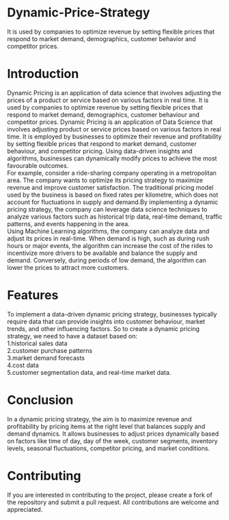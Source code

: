 # Dynamic-Price-Strategy
It is used by companies to optimize revenue by setting flexible prices that respond to market demand, demographics, customer behavior and competitor prices.
# Introduction
Dynamic Pricing is an application of data science that involves adjusting the prices of a product or service based on various factors in real time. It is used by companies to optimize revenue by setting flexible prices that respond to market demand, demographics, customer behaviour and competitor prices. Dynamic Pricing is an application of Data Science that involves adjusting product or service prices based on various factors in real time. It is employed by businesses to optimize their revenue and profitability by setting flexible prices that respond to market demand, customer behaviour, and competitor pricing. Using data-driven insights and algorithms, businesses can dynamically modify prices to achieve the most favourable outcomes.
<br>
For example, consider a ride-sharing company operating in a metropolitan area. The company wants to optimize its pricing strategy to maximize revenue and improve customer satisfaction. The traditional pricing model used by the business is based on fixed rates per kilometre, which does not account for fluctuations in supply and demand.By implementing a dynamic pricing strategy, the company can leverage data science techniques to analyze various factors such as historical trip data, real-time demand, traffic patterns, and events happening in the area.
<br>
Using Machine Learning algorithms, the company can analyze data and adjust its prices in real-time. When demand is high, such as during rush hours or major events, the algorithm can increase the cost of the rides to incentivize more drivers to be available and balance the supply and demand. Conversely, during periods of low demand, the algorithm can lower the prices to attract more customers.
# Features
To implement a data-driven dynamic pricing strategy, businesses typically require data that can provide insights into customer behaviour, market trends, and other influencing factors. So to create a dynamic pricing strategy, we need to have a dataset based on:
<br>
1.historical sales data
<br>
2.customer purchase patterns
<br>
3.market demand forecasts
<br>
4.cost data
<br>
5.customer segmentation data, 
and real-time market data.
# Conclusion
In a dynamic pricing strategy, the aim is to maximize revenue and profitability by pricing items at the right level that balances supply and demand dynamics. It allows businesses to adjust prices dynamically based on factors like time of day, day of the week, customer segments, inventory levels, seasonal fluctuations, competitor pricing, and market conditions.
# Contributing
If you are interested in contributing to the project, please create a fork of the repository and submit a pull request. All contributions are welcome and appreciated.
